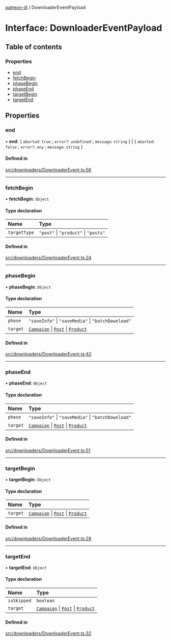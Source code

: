 [patreon-dl](../README.md) / DownloaderEventPayload

# Interface: DownloaderEventPayload

## Table of contents

### Properties

- [end](DownloaderEventPayload.md#end)
- [fetchBegin](DownloaderEventPayload.md#fetchbegin)
- [phaseBegin](DownloaderEventPayload.md#phasebegin)
- [phaseEnd](DownloaderEventPayload.md#phaseend)
- [targetBegin](DownloaderEventPayload.md#targetbegin)
- [targetEnd](DownloaderEventPayload.md#targetend)

## Properties

### end

• **end**: \{ `aborted`: ``true`` ; `error?`: `undefined` ; `message`: `string`  } \| \{ `aborted`: ``false`` ; `error?`: `any` ; `message`: `string`  }

#### Defined in

[src/downloaders/DownloaderEvent.ts:56](https://github.com/patrickkfkan/patreon-dl/blob/47a7410/src/downloaders/DownloaderEvent.ts#L56)

___

### fetchBegin

• **fetchBegin**: `Object`

#### Type declaration

| Name | Type |
| :------ | :------ |
| `targetType` | ``"post"`` \| ``"product"`` \| ``"posts"`` |

#### Defined in

[src/downloaders/DownloaderEvent.ts:24](https://github.com/patrickkfkan/patreon-dl/blob/47a7410/src/downloaders/DownloaderEvent.ts#L24)

___

### phaseBegin

• **phaseBegin**: `Object`

#### Type declaration

| Name | Type |
| :------ | :------ |
| `phase` | ``"saveInfo"`` \| ``"saveMedia"`` \| ``"batchDownload"`` |
| `target` | [`Campaign`](Campaign.md) \| [`Post`](Post.md) \| [`Product`](Product.md) |

#### Defined in

[src/downloaders/DownloaderEvent.ts:42](https://github.com/patrickkfkan/patreon-dl/blob/47a7410/src/downloaders/DownloaderEvent.ts#L42)

___

### phaseEnd

• **phaseEnd**: `Object`

#### Type declaration

| Name | Type |
| :------ | :------ |
| `phase` | ``"saveInfo"`` \| ``"saveMedia"`` \| ``"batchDownload"`` |
| `target` | [`Campaign`](Campaign.md) \| [`Post`](Post.md) \| [`Product`](Product.md) |

#### Defined in

[src/downloaders/DownloaderEvent.ts:51](https://github.com/patrickkfkan/patreon-dl/blob/47a7410/src/downloaders/DownloaderEvent.ts#L51)

___

### targetBegin

• **targetBegin**: `Object`

#### Type declaration

| Name | Type |
| :------ | :------ |
| `target` | [`Campaign`](Campaign.md) \| [`Post`](Post.md) \| [`Product`](Product.md) |

#### Defined in

[src/downloaders/DownloaderEvent.ts:28](https://github.com/patrickkfkan/patreon-dl/blob/47a7410/src/downloaders/DownloaderEvent.ts#L28)

___

### targetEnd

• **targetEnd**: `Object`

#### Type declaration

| Name | Type |
| :------ | :------ |
| `isSkipped` | `boolean` |
| `target` | [`Campaign`](Campaign.md) \| [`Post`](Post.md) \| [`Product`](Product.md) |

#### Defined in

[src/downloaders/DownloaderEvent.ts:32](https://github.com/patrickkfkan/patreon-dl/blob/47a7410/src/downloaders/DownloaderEvent.ts#L32)

